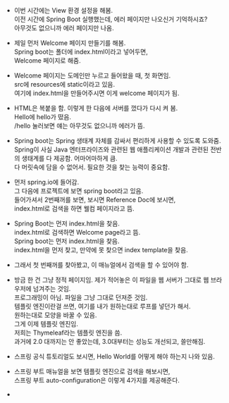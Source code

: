 
- 이번 시간에는 View 환경 설정을 해봄.  
  이전 시간에 Spring Boot 실행했는데, 에러 페이지만 나오신거 기억하시죠?  
  아무것도 없으니까 에러 페이지만 나옴.  
  
- 제일 먼저 Welcome 페이지 만들기를 해봄.  
  Spring boot는 폴더에 index.html이라고 넣어두면,  
  Welcome 페이지로 해줌.  
  
- Welcome 페이지는 도메인만 누르고 들어왔을 때, 첫 화면임.  
  src에 resources에 static이라고 있음.  
  여기에 index.html을 만들어주시면 이게 welcome 페이지가 됨.  
  
- HTML은 복붙을 함. 이렇게 한 다음에 서버를 껐다가 다시 켜 봄.  
  Hello에 hello가 떴음.  
  /hello 눌러보면 얘는 아무것도 없으니까 에러가 뜸.  
  
- Spring boot는 Spring 생태계 자체를 감싸서 편리하게 사용할 수 있도록 도와줌.   
  Spring이 사실 Java 엔터프라이즈와 관련된 웹 애플리케이션 개발과 관련된 
  전반의 생태계를 다 제공함. 어마어마하게 큼.  
  다 머릿속에 담을 수 없어서. 필요한 것을 찾는 능력이 중요함.  
  
- 먼저 spring.io에 들어감.  
  그 다음에 프로젝트에 보면 spring boot라고 있음.  
  들어가셔서 2번째꺼를 보면, 보시면 Reference Doc에 보시면,  
  index.html로 검색을 하면 웰컴 페이지라고 뜸.  
  
- Spring Boot는 먼저 index.html을 찾음.  
  index.html로 검색하면 Welcome page라고 뜸.  
  Spring boot는 먼저 index.html을 찾음.  
  index.html을 먼저 찾고, 만약에 못 찾으면 index template을 찾음.
  
- 그래서 첫 번째꺼를 찾아봤고, 이 매뉴얼에서 검색을 할 수 있어야 함.    

- 방금 한 건 그냥 정적 페이지임. 제가 적어놓은 이 파일을 웹 서버가 그대로 웹 브라우저에 넘겨주는 것임.  
  프로그래밍이 아님. 파일을 그냥 그대로 던져준 것임.  
  템플릿 엔진이란걸 쓰면, 여기를 내가 원하는대로 루프를 넣던가 해서.  
  원하는대로 모양을 바꿀 수 있음.  
  그게 이제 템플릿 엔진임.  
  저희는 Thymeleaf라는 템플릿 엔진을 씀.  
  과거에 2.0 대까지는 안 좋았는데, 3.0대부터는 성능도 개선되고, 쓸만해짐.  
  
 - 스프링 공식 튜토리얼도 보시면, Hello World를 어떻게 해야 하는지 나와 있음.  
   
 - 스프링 부트 매뉴얼을 보면 템플릿 엔진으로 검색을 해보시면,  
   스프링 부트 auto-configuration은 이렇게 4가지를 제공해준다.  
   
  
  
  
  
  
  
- 
  
  
  
  
  
  
  
  
